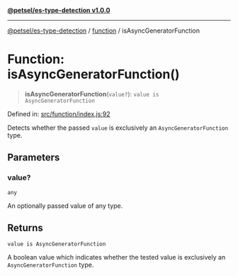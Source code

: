 [**@petsel/es-type-detection v1.0.0**](../../README.md)

***

[@petsel/es-type-detection](../../modules.md) / [function](../README.md) / isAsyncGeneratorFunction

# Function: isAsyncGeneratorFunction()

> **isAsyncGeneratorFunction**(`value?`): `value is AsyncGeneratorFunction`

Defined in: [src/function/index.js:92](https://github.com/petsel/es-type-detection/blob/ee065d8dbfab0995c95e9bb864d87647f5391dda/src/function/index.js#L92)

Detects whether the passed `value` is exclusively an `AsyncGeneratorFunction` type.

## Parameters

### value?

`any`

An optionally passed value of any type.

## Returns

`value is AsyncGeneratorFunction`

A boolean value which indicates whether the tested value is exclusively an
 `AsyncGeneratorFunction` type.

